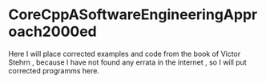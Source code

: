 # CoreCppASoftwareEngineeringApproach2000ed
Here I will place corrected examples and code from the book of Victor Stehrn , because I have not found any errata
in the internet , so I will put corrected programms here.
